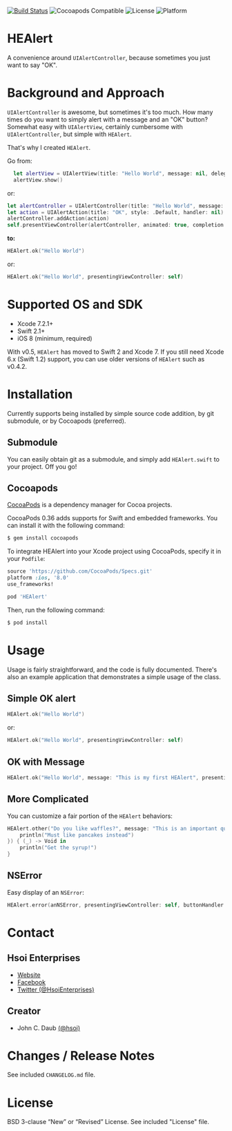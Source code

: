 [![Build Status](https://travis-ci.org/HsoiEnterprises/HEAlert.svg)](https://travis-ci.org/HsoiEnterprises/HEAlert)
![Cocoapods Compatible](https://img.shields.io/cocoapods/v/HEAlert.svg)
![License](https://img.shields.io/badge/license-BSD%203--Clause-blue.svg)
![Platform](https://img.shields.io/badge/platform-iOS-lightgrey.svg)


# HEAlert
A convenience around `UIAlertController`, because sometimes you just want to say "OK".


# Background and Approach

`UIAlertController` is awesome, but sometimes it's too much. How many times do you want to simply alert with a message and an "OK" button? Somewhat easy with `UIAlertView`, certainly cumbersome with `UIAlertController`, but simple with `HEAlert`.

That's why I created `HEAlert`.

Go from:

```swift
  let alertView = UIAlertView(title: "Hello World", message: nil, delegate: nil, cancelButtonTitle: "OK")
  alertView.show()
```

or:

```swift
let alertController = UIAlertController(title: "Hello World", message: nil, preferredStyle: .Alert)
let action = UIAlertAction(title: "OK", style: .Default, handler: nil)
alertController.addAction(action)
self.presentViewController(alertController, animated: true, completion: nil)
```

**to:**

```swift
HEAlert.ok("Hello World")
```

or:

```swift
HEAlert.ok("Hello World", presentingViewController: self)
```

# Supported OS and SDK

- Xcode 7.2.1+
- Swift 2.1+
- iOS 8 (minimum, required)

With v0.5, `HEAlert` has moved to Swift 2 and Xcode 7. If you still need Xcode 6.x (Swift 1.2) support, you can use older versions of `HEAlert` such as v0.4.2.


# Installation

Currently supports being installed by simple source code addition, by git submodule, or by Cocoapods (preferred).


## Submodule

You can easily obtain git as a submodule, and simply add `HEAlert.swift` to your project. Off you go!

## Cocoapods

[CocoaPods][CocoaPods] is a dependency manager for Cocoa projects.

CocoaPods 0.36 adds supports for Swift and embedded frameworks. You can install it with the following command:

```bash
$ gem install cocoapods
```

To integrate HEAlert into your Xcode project using CocoaPods, specify it in your `Podfile`:

```ruby
source 'https://github.com/CocoaPods/Specs.git'
platform :ios, '8.0'
use_frameworks!

pod 'HEAlert'
```

Then, run the following command:

```bash
$ pod install
```


# Usage

Usage is fairly straightforward, and the code is fully documented. There's also an example application that demonstrates a simple usage of the class.

## Simple OK alert

```swift
HEAlert.ok("Hello World")
```

or:

```swift
HEAlert.ok("Hello World", presentingViewController: self)
```

## OK with Message

```swift
HEAlert.ok("Hello World", message: "This is my first HEAlert", presentingViewController: self)
```

## More Complicated

You can customize a fair portion of the `HEAlert` behaviors:

```swift
HEAlert.other("Do you like waffles?", message: "This is an important question", buttonTitle: "Yes", cancelTitle: "No", presentingViewController: self, cancelHandler: { (_) -> Void in
    println("Must like pancakes instead")
}) { (_) -> Void in
    println("Get the syrup!")
}
```

## NSError

Easy display of an `NSError`:

```swift
HEAlert.error(anNSError, presentingViewController: self, buttonHandler: nil)
```

# Contact

## Hsoi Enterprises
- [Website][hsoienterprises-website]
- [Facebook][hsoienterprises-facebook]
- [Twitter (@HsoiEnterprises)][hsoienterprises-twitter]

## Creator
- John C. Daub [(@hsoi)][hsoi-twitter]


# Changes / Release Notes

See included `CHANGELOG.md` file.


# License

BSD 3-clause “New” or “Revised” License. See included "License" file.


[hsoienterprises-website]: http://www.hsoienterprises.com
[hsoienterprises-facebook]: https://www.facebook.com/HsoiEnterprises
[hsoienterprises-twitter]: http://twitter.com/hsoienterprises
[hsoi-twitter]: http://twitter.com/hsoi
[cocoapods]: http://cocoapods.org
